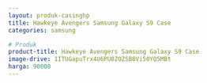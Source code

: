 ```yaml
---
layout: produk-casinghp
title: Hawkeye Avengers Samsung Galaxy S9 Case
categories: samsung

# Produk
product-title: Hawkeye Avengers Samsung Galaxy S9 Case
image-drive: 1ITUGapuTrx4U6PU0ZOZSB8Vi50YQ5MBt
harga: 90000
---
```

